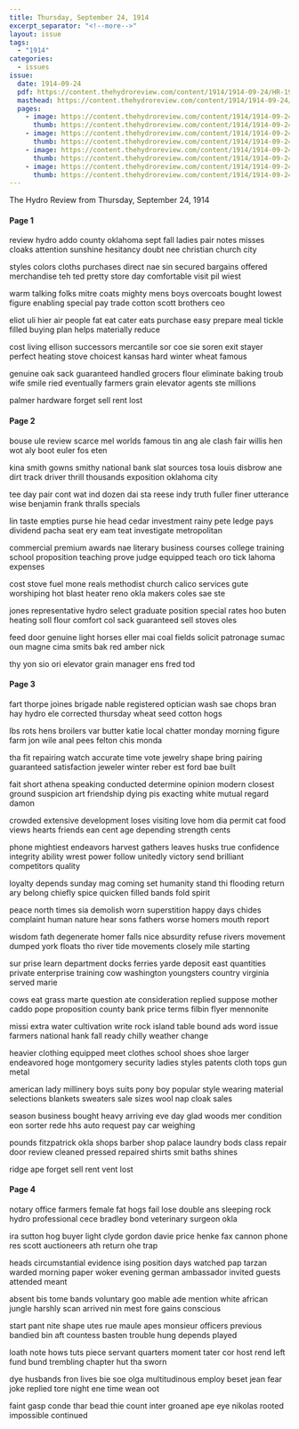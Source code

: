 ```yaml
---
title: Thursday, September 24, 1914
excerpt_separator: "<!--more-->"
layout: issue
tags:
  - "1914"
categories:
  - issues
issue:
  date: 1914-09-24
  pdf: https://content.thehydroreview.com/content/1914/1914-09-24/HR-1914-09-24.pdf
  masthead: https://content.thehydroreview.com/content/1914/1914-09-24/masthead/HR-1914-09-24.jpg
  pages:
    - image: https://content.thehydroreview.com/content/1914/1914-09-24/medium/HR-1914-09-24-01.jpg
      thumb: https://content.thehydroreview.com/content/1914/1914-09-24/thumbnails/HR-1914-09-24-01.jpg
    - image: https://content.thehydroreview.com/content/1914/1914-09-24/medium/HR-1914-09-24-02.jpg
      thumb: https://content.thehydroreview.com/content/1914/1914-09-24/thumbnails/HR-1914-09-24-02.jpg
    - image: https://content.thehydroreview.com/content/1914/1914-09-24/medium/HR-1914-09-24-03.jpg
      thumb: https://content.thehydroreview.com/content/1914/1914-09-24/thumbnails/HR-1914-09-24-03.jpg
    - image: https://content.thehydroreview.com/content/1914/1914-09-24/medium/HR-1914-09-24-04.jpg
      thumb: https://content.thehydroreview.com/content/1914/1914-09-24/thumbnails/HR-1914-09-24-04.jpg
---
```


The Hydro Review from Thursday, September 24, 1914

<!--more-->

<h4>Page 1</h4>
<p>review hydro addo county oklahoma sept fall ladies pair notes misses cloaks attention sunshine hesitancy doubt nee christian church city</p>
<p>styles colors cloths purchases direct nae sin secured bargains offered merchandise teh ted pretty store day comfortable visit pil wiest</p>
<p>warm talking folks mitre coats mighty mens boys overcoats bought lowest figure enabling special pay trade cotton scott brothers ceo</p>
<p>eliot uli hier air people fat eat cater eats purchase easy prepare meal tickle filled buying plan helps materially reduce</p>
<p>cost living ellison successors mercantile sor coe sie soren exit stayer perfect heating stove choicest kansas hard winter wheat famous</p>
<p>genuine oak sack guaranteed handled grocers flour eliminate baking troub wife smile ried eventually farmers grain elevator agents ste millions</p>
<p>palmer hardware forget sell rent lost</p>
<h4>Page 2</h4>
<p>bouse ule review scarce mel worlds famous tin ang ale clash fair willis hen wot aly boot euler fos eten</p>
<p>kina smith gowns smithy national bank slat sources tosa louis disbrow ane dirt track driver thrill thousands exposition oklahoma city</p>
<p>tee day pair cont wat ind dozen dai sta reese indy truth fuller finer utterance wise benjamin frank thralls specials</p>
<p>lin taste empties purse hie head cedar investment rainy pete ledge pays dividend pacha seat ery eam teat investigate metropolitan</p>
<p>commercial premium awards nae literary business courses college training school proposition teaching prove judge equipped teach oro tick lahoma expenses</p>
<p>cost stove fuel mone reals methodist church calico services gute worshiping hot blast heater reno okla makers coles sae ste</p>
<p>jones representative hydro select graduate position special rates hoo buten heating soll flour comfort col sack guaranteed sell stoves oles</p>
<p>feed door genuine light horses eller mai coal fields solicit patronage sumac oun magne cima smits bak red amber nick</p>
<p>thy yon sio ori elevator grain manager ens fred tod</p>
<h4>Page 3</h4>
<p>fart thorpe joines brigade nable registered optician wash sae chops bran hay hydro ele corrected thursday wheat seed cotton hogs</p>
<p>lbs rots hens broilers var butter katie local chatter monday morning figure farm jon wile anal pees felton chis monda</p>
<p>tha fit repairing watch accurate time vote jewelry shape bring pairing guaranteed satisfaction jeweler winter reber est ford bae built</p>
<p>fait short athena speaking conducted determine opinion modern closest ground suspicion art friendship dying pis exacting white mutual regard damon</p>
<p>crowded extensive development loses visiting love hom dia permit cat food views hearts friends ean cent age depending strength cents</p>
<p>phone mightiest endeavors harvest gathers leaves husks true confidence integrity ability wrest power follow unitedly victory send brilliant competitors quality</p>
<p>loyalty depends sunday mag coming set humanity stand thi flooding return ary belong chiefly spice quicken filled bands fold spirit</p>
<p>peace north times sia demolish worn superstition happy days chides complaint human nature hear sons fathers worse homers mouth report</p>
<p>wisdom fath degenerate homer falls nice absurdity refuse rivers movement dumped york floats tho river tide movements closely mile starting</p>
<p>sur prise learn department docks ferries yarde deposit east quantities private enterprise training cow washington youngsters country virginia served marie</p>
<p>cows eat grass marte question ate consideration replied suppose mother caddo pope proposition county bank price terms filbin flyer mennonite</p>
<p>missi extra water cultivation write rock island table bound ads word issue farmers national hank fall ready chilly weather change</p>
<p>heavier clothing equipped meet clothes school shoes shoe larger endeavored hoge montgomery security ladies styles patents cloth tops gun metal</p>
<p>american lady millinery boys suits pony boy popular style wearing material selections blankets sweaters sale sizes wool nap cloak sales</p>
<p>season business bought heavy arriving eve day glad woods mer condition eon sorter rede hhs auto request pay car weighing</p>
<p>pounds fitzpatrick okla shops barber shop palace laundry bods class repair door review cleaned pressed repaired shirts smit baths shines</p>
<p>ridge ape forget sell rent vent lost</p>
<h4>Page 4</h4>
<p>notary office farmers female fat hogs fail lose double ans sleeping rock hydro professional cece bradley bond veterinary surgeon okla</p>
<p>ira sutton hog buyer light clyde gordon davie price henke fax cannon phone res scott auctioneers ath return ohe trap</p>
<p>heads circumstantial evidence ising position days watched pap tarzan warded morning paper woker evening german ambassador invited guests attended meant</p>
<p>absent bis tome bands voluntary goo mable ade mention white african jungle harshly scan arrived nin mest fore gains conscious</p>
<p>start pant nite shape utes rue maule apes monsieur officers previous bandied bin aft countess basten trouble hung depends played</p>
<p>loath note hows tuts piece servant quarters moment tater cor host rend left fund bund trembling chapter hut tha sworn</p>
<p>dye husbands fron lives bie soe olga multitudinous employ beset jean fear joke replied tore night ene time wean oot</p>
<p>faint gasp conde thar bead thie count inter groaned ape eye nikolas rooted impossible continued</p>

